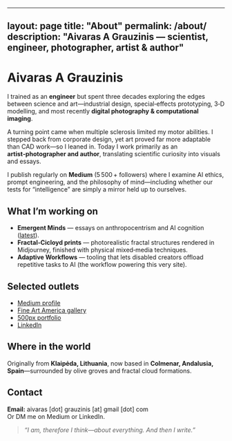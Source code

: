 
---
layout: page
title: "About"
permalink: /about/
description: "Aivaras A Grauzinis — scientist, engineer, photographer, artist & author"
---

# Aivaras A Grauzinis

I trained as an **engineer** but spent three decades exploring the edges between science and art—industrial design, special‑effects prototyping, 3‑D modelling, and most recently **digital photography & computational imaging**.

A turning point came when multiple sclerosis limited my motor abilities. I stepped back from corporate design, yet art proved far more adaptable than CAD work—so I leaned in. Today I work primarily as an **artist‑photographer and author**, translating scientific curiosity into visuals and essays.

I publish regularly on **Medium** (5 500 + followers) where I examine AI ethics, prompt engineering, and the philosophy of mind—including whether our tests for “intelligence” are simply a mirror held up to ourselves.

## What I’m working on

* **Emergent Minds** — essays on anthropocentrism and AI cognition ([latest](/2025/07/19/ai-and-anthropocentrism.html)).
* **Fractal‑Cicloyd prints** — photorealistic fractal structures rendered in Midjourney, finished with physical mixed‑media techniques.
* **Adaptive Workflows** — tooling that lets disabled creators offload repetitive tasks to AI (the workflow powering this very site).

## Selected outlets

* [Medium profile](https://medium.com/@aivaras.a.grauzinis)
* [Fine Art America gallery](https://fineartamerica.com/profiles/aivaras-grauzinis)
* [500px portfolio](https://500px.com/p/aivarasgrauzinis)
* [LinkedIn](https://www.linkedin.com/in/aivaras-grauzinis)

## Where in the world

Originally from **Klaipėda, Lithuania**, now based in **Colmenar, Andalusia, Spain**—surrounded by olive groves and fractal cloud formations.

## Contact

**Email:** aivaras [dot] grauzinis [at] gmail [dot] com  
Or DM me on Medium or LinkedIn.

> *“I am, therefore I think—about everything. And then I write.”*
